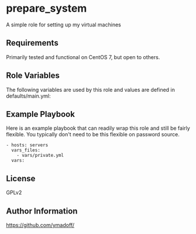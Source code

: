 prepare_system
=========

A simple role for setting up my virtual machines

Requirements
------------

Primarily tested and functional on CentOS 7, but open to others.

Role Variables
--------------

The following variables are used by this role and values are defined in defaults/main.yml:


Example Playbook
----------------

Here is an example playbook that can readily wrap this role and still be fairly flexible.  You typically don't need to be this flexible on password source.

    - hosts: servers
      vars_files:
        - vars/private.yml
      vars:
      
License
-------

GPLv2

Author Information
------------------

https://github.com/ymadoff/
